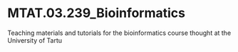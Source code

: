 # MTAT.03.239_Bioinformatics
Teaching materials and tutorials for the bioinformatics course thought at the University of Tartu

